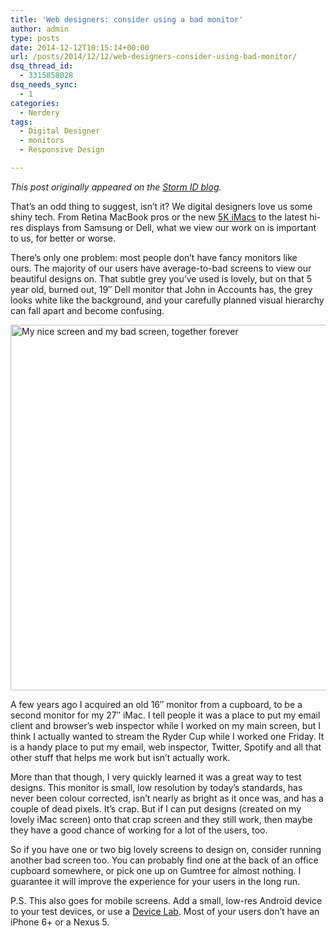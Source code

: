 ```yaml
---
title: 'Web designers: consider using a bad monitor'
author: admin
type: posts
date: 2014-12-12T10:15:14+00:00
url: /posts/2014/12/12/web-designers-consider-using-bad-monitor/
dsq_thread_id:
  - 3315858028
dsq_needs_sync:
  - 1
categories:
  - Nerdery
tags:
  - Digital Designer
  - monitors
  - Responsive Design

---
```

_This post originally appeared on the [Storm ID blog][1]._

That&#8217;s an odd thing to suggest, isn&#8217;t it? We digital designers love us some shiny tech. From Retina MacBook pros or the new [5K iMacs][2] to the latest hi-res displays from Samsung or Dell, what we view our work on is important to us, for better or worse.

There&#8217;s only one problem: most people don&#8217;t have fancy monitors like ours. The majority of our users have average-to-bad screens to view our beautiful designs on. That subtle grey you&#8217;ve used is lovely, but on that 5 year old, burned out, 19&#8243; Dell monitor that John in Accounts has, the grey looks white like the background, and your carefully planned visual hierarchy can fall apart and become confusing.

<img class="alignnone size-full wp-image-1469217590" src="https://lobban.org/wp-content/uploads/2014/12/screens.jpg" alt="My nice screen and my bad screen, together forever" width="780" height="585" srcset="https://lobban.org/wp-content/uploads/2014/12/screens.jpg 780w, https://lobban.org/wp-content/uploads/2014/12/screens-300x225.jpg 300w" sizes="(max-width: 780px) 100vw, 780px" />

A few years ago I acquired an old 16&#8243; monitor from a cupboard, to be a second monitor for my 27&#8243; iMac. I tell people it was a place to put my email client and browser&#8217;s web inspector while I worked on my main screen, but I think I actually wanted to stream the Ryder Cup while I worked one Friday. It is a handy place to put my email, web inspector, Twitter, Spotify and all that other stuff that helps me work but isn&#8217;t actually work.

More than that though, I very quickly learned it was a great way to test designs. This monitor is small, low resolution by today&#8217;s standards, has never been colour corrected, isn&#8217;t nearly as bright as it once was, and has a couple of dead pixels. It&#8217;s crap. But if I can put designs (created on my lovely iMac screen) onto that crap screen and they still work, then maybe they have a good chance of working for a lot of the users, too.

So if you have one or two big lovely screens to design on, consider running another bad screen too. You can probably find one at the back of an office cupboard somewhere, or pick one up on Gumtree for almost nothing. I guarantee it will improve the experience for your users in the long run.

P.S. This also goes for mobile screens. Add a small, low-res Android device to your test devices, or use a [Device Lab][3]. Most of your users don&#8217;t have an iPhone 6+ or a Nexus 5.

 [1]: http://blog.stormid.com/2014/12/web-designers-consider-using-bad-monitor/
 [2]: https://www.apple.com/uk/imac-with-retina/features/
 [3]: http://www.devicelab.org/